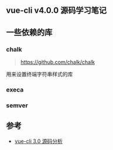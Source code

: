 ## vue-cli v4.0.0 源码学习笔记

## 一些依赖的库

### chalk

> https://github.com/chalk/chalk

用来设置终端字符串样式的库

### execa

### semver

## 参考

- [vue-cli 3.0 源码分析](https://juejin.cn/post/6844903775304433677)